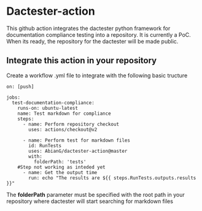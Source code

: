 # Dactester-action
This github action integrates the dactester python framework for documentation compliance testing into a repository. It is currently a PoC. When its ready, the repository for the dactester will be made public.

## Integrate this action in your repository

Create a workflow .yml file to integrate with the following basic tructure

```
on: [push]

jobs:
  test-documentation-compliance:
    runs-on: ubuntu-latest
    name: Test markdown for compliance
    steps:
      - name: Perform repository checkout
        uses: actions/checkout@v2

      - name: Perform test for markdown files
        id: RunTests
        uses: AbianG/dactester-action@master
        with:
          folderPath: 'tests'
    #Step not working as inteded yet
      - name: Get the output time
        run: echo "The results are ${{ steps.RunTests.outputs.results }}"
```

The **folderPath** parameter must be specified with the root path in your repository where dactester will start searching for markdown files
